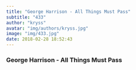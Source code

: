 ```yaml
---
title: "George Harrison - All Things Must Pass"
subtitle: "433"
author: "kryss"
avatar: "img/authors/kryss.jpg"
image: "img/433.jpg"
date: 2018-02-28 18:52:43
---
```


### George Harrison - All Things Must Pass
